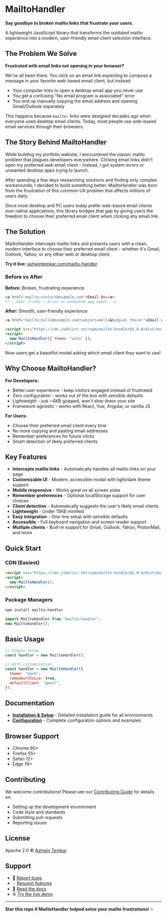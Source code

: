 # MailtoHandler

**Say goodbye to broken mailto links that frustrate your users.**

A lightweight JavaScript library that transforms the outdated mailto experience into a modern, user-friendly email client selection interface.

## The Problem We Solve

**Frustrated with email links not opening in your browser?**

We've all been there. You click on an email link expecting to compose a message in your favorite web-based email client, but instead:

- Your computer tries to open a desktop email app you never use
- You get a confusing "No email program is associated" error
- You end up manually copying the email address and opening Gmail/Outlook separately

This happens because `mailto:` links were designed decades ago when everyone used desktop email clients. Today, most people use web-based email services through their browsers.

## The Story Behind MailtoHandler

While building my portfolio website, I encountered the classic mailto problem that plagues developers everywhere. Clicking email links didn't open my preferred web email client - instead, I got system errors or unwanted desktop apps trying to launch.

After spending a few days researching solutions and finding only complex workarounds, I decided to build something better. MailtoHandler was born from the frustration of this common UX problem that affects millions of users daily.

Since most desktop and PC users today prefer web-based email clients over native applications, this library bridges that gap by giving users the freedom to choose their preferred email client when clicking any email link.

## The Solution

MailtoHandler intercepts mailto links and presents users with a clean, modern interface to choose their preferred email client - whether it's Gmail, Outlook, Yahoo, or any other web or desktop client.

**Try it live:** [ashwintemkar.com/mailto-handler](https://ashwintemkar.com/mailto-handler)

### Before vs After

**Before:** Broken, frustrating experience

```html
<a href="mailto:contact@example.com">Email Us</a>
<!-- User clicks → Error or unwanted app opens -->
```

**After:** Smooth, user-friendly experience

```html
<a href="mailto:hello@example.com?subject=Hello&body=Hi there!">Email us</a>

<script src="https://cdn.jsdelivr.net/npm/mailto-handler@1.0.0/dist/mailto-handler.min.js"></script>
<script>
  new MailtoHandler({ theme: "auto" });
</script>
```

Now users get a beautiful modal asking which email client they want to use!

## Why Choose MailtoHandler?

**For Developers:**

- Better user experience - keep visitors engaged instead of frustrated
- Zero configuration - works out of the box with sensible defaults
- Lightweight - just ~4KB gzipped, won't slow down your site
- Framework agnostic - works with React, Vue, Angular, or vanilla JS

**For Users:**

- Choose their preferred email client every time
- No more copying and pasting email addresses
- Remember preferences for future clicks
- Smart detection of likely preferred clients

## Key Features

- **Intercepts mailto links** - Automatically handles all mailto links on your page
- **Customizable UI** - Modern, accessible modal with light/dark theme support
- **Mobile responsive** - Works great on all screen sizes
- **Remember preferences** - Optional localStorage support for user choices
- **Client detection** - Automatically suggests the user's likely email clients
- **Lightweight** - Under 15KB minified
- **Easy integration** - One-line setup with sensible defaults
- **Accessible** - Full keyboard navigation and screen reader support
- **Multiple clients** - Built-in support for Gmail, Outlook, Yahoo, ProtonMail, and more

## Quick Start

### CDN (Easiest)

```html
<script src="https://cdn.jsdelivr.net/npm/mailto-handler@1.0.0/dist/mailto-handler.min.js"></script>
<script>
  new MailtoHandler();
</script>
```

### Package Managers

```bash
npm install mailto-handler
```

```javascript
import MailtoHandler from "mailto-handler";
new MailtoHandler();
```

## Basic Usage

```javascript
// Simple setup
const handler = new MailtoHandler();

// With customization
const handler = new MailtoHandler({
  theme: "dark",
  rememberChoice: true,
  defaultClient: "gmail",
});
```

## Documentation

- **[Installation & Setup](docs/INSTALLATION.md)** - Detailed installation guide for all environments
- **[Configuration](docs/CONFIGURATION.md)** - Complete configuration options and examples

## Browser Support

- Chrome 60+
- Firefox 55+
- Safari 12+
- Edge 79+

## Contributing

We welcome contributions! Please see our [Contributing Guide](CONTRIBUTING.md) for details on:

- Setting up the development environment
- Code style and standards
- Submitting pull requests
- Reporting issues

## License

Apache 2.0 © [Ashwin Temkar](https://github.com/ashwintemkar/mailto-handler?tab=Apache-2.0-1-ov-file)

## Support

- 🐛 [Report bugs](https://github.com/rothardo/mailto-handler/issues)
- 💡 [Request features](https://github.com/rothardo/mailto-handler/issues)
- 📖 [Read the docs](docs/)
- 🌐 [Try the live demo](https://ashwintemkar.com/mailto-handler)

---

**Star this repo if MailtoHandler helped solve your mailto frustrations!** ⭐
